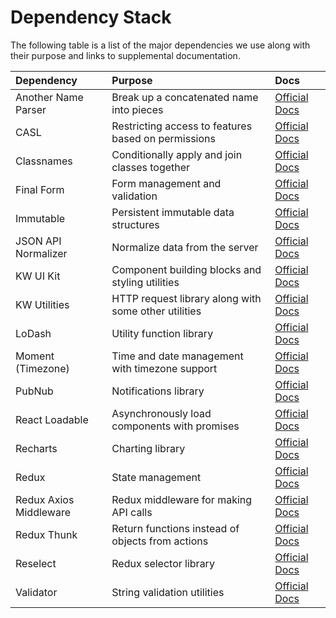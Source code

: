 # Dependency Stack

The following table is a list of the major dependencies we use along with their purpose and links to supplemental documentation.

<!-- prettier-ignore -->
| **Dependency**         | **Purpose**                                                                 | **Docs**          |
| :--------------------- | :-------------------------------------------------------------------------- | :---------------- |
| Another Name Parser    | Break up a concatenated name into pieces | [Official Docs](https://github.com/mklaber/node-another-name-parser) |
| CASL                   | Restricting access to features based on permissions | [Official Docs](https://github.com/stalniy/casl) |
| Classnames             | Conditionally apply and join classes together | [Official Docs](https://github.com/JedWatson/classnames) |
| Final Form             | Form management and validation | [Official Docs](https://github.com/final-form/react-final-form) |
| Immutable              | Persistent immutable data structures | [Official Docs](https://facebook.github.io/immutable-js/) |
| JSON API Normalizer    | Normalize data from the server | [Official Docs](https://github.com/yury-dymov/json-api-normalizer) |
| KW UI Kit              | Component building blocks and styling utilities | [Official Docs](../building/kwuikit) |
| KW Utilities           | HTTP request library along with some other utilities | [Official Docs](../building/kw-utils) |
| LoDash                 | Utility function library | [Official Docs](https://lodash.com/docs/4.17.10) |
| Moment (Timezone)      | Time and date management with timezone support | [Official Docs](https://momentjs.com/) |
| PubNub                 | Notifications library | [Official Docs](https://github.com/pubnub/javascript) |
| React Loadable         | Asynchronously load components with promises | [Official Docs](https://github.com/jamiebuilds/react-loadable) |
| Recharts               | Charting library | [Official Docs](http://recharts.org/#/en-US/) |
| Redux                  | State management | [Official Docs](https://redux.js.org/) |
| Redux Axios Middleware | Redux middleware for making API calls | [Official Docs](https://github.com/svrcekmichal/redux-axios-middleware) |
| Redux Thunk            | Return functions instead of objects from actions | [Official Docs](https://github.com/reduxjs/redux-thunk) |
| Reselect               | Redux selector library | [Official Docs](https://github.com/reduxjs/reselect) |
| Validator              | String validation utilities | [Official Docs](https://github.com/chriso/validator.js/) |
